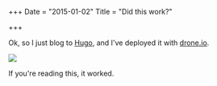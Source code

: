 +++
Date = "2015-01-02"
Title = "Did this work?"

+++

Ok, so I just blog to [Hugo](//gohugo.io/), and I've deployed it with [drone.io](//drone.io). 

<img class="img-responsive" src="http://drops.albush.com/even_possible_aliens.gif">

If you're reading this, it worked.
